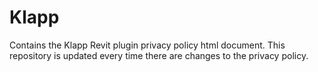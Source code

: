# Klapp
Contains the Klapp Revit plugin privacy policy html document.
This repository is updated every time there are changes to the privacy policy.
